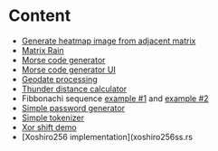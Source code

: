 # Content
- [Generate heatmap image from adjacent matrix](./heatmap_drawer/)
- [Matrix Rain](./matrix_rain/)
- [Morse code generator](./morse/)
- [Morse code generator UI](./morse-gui/)
- [Geodate processing](./shapey/)
- [Thunder distance calculator](distance.rs)
- Fibbonachi sequence [example #1](fib_measure.rs) and [example #2](fib_sequence.rs)
- [Simple password generator](pgen.rs)
- [Simple tokenizer](tokenizer.rs)
- [Xor shift demo](xor-shift.rs)
- [Xoshiro256 implementation](xoshiro256ss.rs
